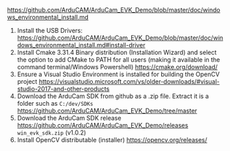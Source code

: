 https://github.com/ArduCAM/ArduCam_EVK_Demo/blob/master/doc/windows_environmental_install.md

1. Install the USB Drivers: https://github.com/ArduCAM/ArduCam_EVK_Demo/blob/master/doc/windows_environmental_install.md#install-driver
2. Install Cmake 3.31.4 Binary distribution (Installation Wizard) and select the option to add CMake to PATH for all users (making it available in the command terminal/Windows Powershell) https://cmake.org/download/
3. Ensure a Visual Studio Environment is installed for building the OpenCV project https://visualstudio.microsoft.com/vs/older-downloads/#visual-studio-2017-and-other-products
4. Download the ArduCam SDK from github as a .zip file. Extract it is a folder such as `C:/dev/SDKs` https://github.com/ArduCAM/ArduCam_EVK_Demo/tree/master
5. Download the ArduCam SDK release https://github.com/ArduCAM/ArduCam_EVK_Demo/releases `win_evk_sdk.zip` (v1.0.2)
6. Install OpenCV distributable (installer) https://opencv.org/releases/